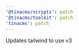 ```yaml
---
'@tinacms/scripts': patch
'@tinacms/toolkit': patch
'tinacms': patch
---
```


Updates tailwind to use v3
